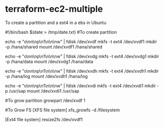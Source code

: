 # terraform-ec2-multiple

To create a partition and a ext4 in a ebs in Ubuntu

#!/bin/bash
$(date > /tmp/date.txt)
#To create partition

echo -e "o\nn\np\n1\n\n\nw" | fdisk /dev/xvdf
mkfs -t ext4 /dev/xvdf1
mkdir -p /hana/shared
mount /dev/xvdf1 /hana/shared

echo -e "o\nn\np\n1\n\n\nw" | fdisk /dev/xvdg
mkfs -t ext4 /dev/xvdg1
mkdir -p /hana/data
mount /dev/xvdg1 /hana/data

echo -e "o\nn\np\n1\n\n\nw" | fdisk /dev/xvdh
mkfs -t ext4 /dev/xvdh1
mkdir -p /hana/log
mount /dev/xvdh1 /hana/log

echo -e "o\nn\np\n1\n\n\nw" | fdisk /dev/xvdi
mkfs -t ext4 /dev/xvdi1
mkdir -p /usr/sap
mount /dev/xvdi1 /usr/sap

#To grow partition
growpart /dev/xvdf 1

#To Grow FS
[XFS file system]
xfs_growfs -d /filesystem

[Ext4 file system]
resize2fs /dev/xvdf1

